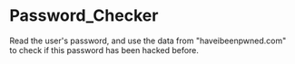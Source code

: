 # Password_Checker
Read the user's password, and use the data from "haveibeenpwned.com" to check if this password has been hacked before. 
